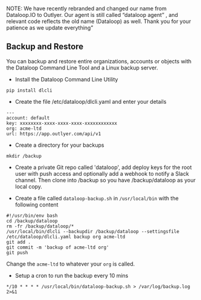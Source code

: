 
###
NOTE: We have recently rebranded and changed our name from Dataloop.IO to Outlyer. Our agent is still called “dataloop agent” , and relevant code reflects the old name (Dataloop) as well. Thank you for your patience as we update everything”


## Backup and Restore

You can backup and restore entire organizations, accounts or objects with the Dataloop Command Line Tool and a Linux backup server.

* Install the Dataloop Command Line Utility

```
pip install dlcli
```

* Create the file /etc/dataloop/dlcli.yaml and enter your details

```
---
account: default
key: xxxxxxxx-xxxx-xxxx-xxxx-xxxxxxxxxxxx
org: acme-ltd
url: https://app.outlyer.com/api/v1
```

* Create a directory for your backups

```
mkdir /backup
```

* Create a private Git repo called 'dataloop', add deploy keys for the root user with push access and optionally add a webhook to notify a Slack channel. Then clone into /backup so you have /backup/dataloop as your local copy.

* Create a file called `dataloop-backup.sh` in `/usr/local/bin` with the following content

```
#!/usr/bin/env bash
cd /backup/dataloop
rm -fr /backup/dataloop/*
/usr/local/bin/dlcli --backupdir /backup/dataloop --settingsfile /etc/dataloop/dlcli.yaml backup org acme-ltd
git add .
git commit -m 'backup of acme-ltd org'
git push
```

Change the `acme-ltd` to whatever your `org` is called.

* Setup a cron to run the backup every 10 mins

```
*/10 * * * * /usr/local/bin/dataloop-backup.sh > /var/log/backup.log 2>&1
```
